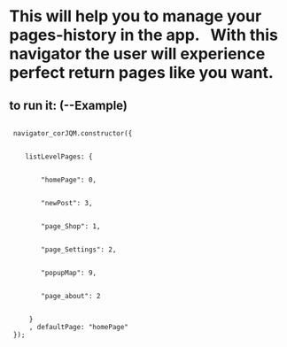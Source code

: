 <h1>This will help you to manage your pages-history in the app.
  With this navigator the user will experience perfect return pages like you want.</h1>



<h2>to run it: (--Example)</h2>
<code> 
 navigator_corJQM.constructor({
     <br/>
    listLevelPages: {
          <br/>
        "homePage": 0,
          <br/>
        "newPost": 3,
          <br/>
        "page_Shop": 1,
          <br/>
        "page_Settings": 2,
          <br/>
        "popupMap": 9,
          <br/>
        "page_about": 2
          <br/>
     }
     , defaultPage: "homePage"
 });
</code>